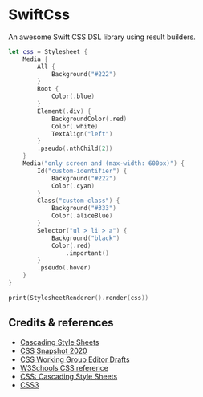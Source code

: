 # SwiftCss

An awesome Swift CSS DSL library using result builders.

```swift
let css = Stylesheet {            
    Media {
        All {
            Background("#222")
        }
        Root {
            Color(.blue)
        }
        Element(.div) {
            BackgroundColor(.red)
            Color(.white)
            TextAlign("left")
        }
        .pseudo(.nthChild(2))
    }
    Media("only screen and (max-width: 600px)") {
        Id("custom-identifier") {
            Background("#222")
            Color(.cyan)
        }
        Class("custom-class") {
            Background("#333")
            Color(.aliceBlue)
        }
        Selector("ul > li > a") {
            Background("black")
            Color(.red)
                .important()
        }
        .pseudo(.hover)
    }
}
    
print(StylesheetRenderer().render(css))
```

## Credits & references

- [Cascading Style Sheets](https://www.w3.org/Style/CSS/)
- [CSS Snapshot 2020](https://www.w3.org/TR/css-2020/) 
- [CSS Working Group Editor Drafts](https://drafts.csswg.org/)
- [W3Schools CSS reference](https://www.w3schools.com/cssref/)
- [CSS: Cascading Style Sheets](https://developer.mozilla.org/en-US/docs/Web/CSS)
- [CSS3](https://www.quackit.com/css/css3/)
